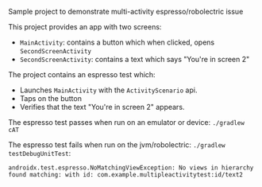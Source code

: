 Sample project to demonstrate multi-activity espresso/robolectric issue

This project provides an app with two screens:
* `MainActivity`: contains a button which when clicked, opens `SecondScreenActivity`
* `SecondScreenActivity`: contains a text which says "You're in screen 2"

The project contains an espresso test which:
* Launches `MainActivity` with the `ActivityScenario` api.
* Taps on the button
* Verifies that the text "You're in screen 2" appears.

The espresso test passes when run on an emulator or device: `./gradlew cAT`

The espresso test fails when run on the jvm/robolectric: `./gradlew testDebugUnitTest`:

```
androidx.test.espresso.NoMatchingViewException: No views in hierarchy found matching: with id: com.example.multipleactivitytest:id/text2
```
